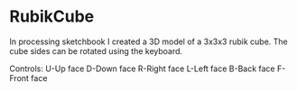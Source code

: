 # RubikCube
In processing sketchbook I created a 3D model of a 3x3x3 rubik cube. The cube sides can be rotated using the keyboard.

Controls:
U-Up face
D-Down face
R-Right face
L-Left face
B-Back face
F-Front face


